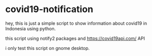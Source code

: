 # covid19-notification
hey, this is just a simple script to show information about covid19 in Indonesia using python.

this script using notify2 packages and https://covid19api.com/ API

i only test this script on gnome desktop.
